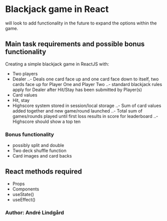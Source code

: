 # Blackjack game in React

will look to add functionality in the future to expand the options within the game.

## Main task requirements and possible bonus functionality

Creating a simple blackjack game in ReactJS with:

- Two players
- Dealer
  ..- Deals one card face up and one card face down to itself, two cards face up for Player One and Player Two
  ..- standard blackjack rules apply for Dealer after Hit/Stay has been submitted by Player(s)
- Card values
- Hit, stay
- Highscore system stored in session/local storage
  ..- Sum of card values added together and new game/round launched
  ..- Total sum of games/rounds played until first loss results in score for leaderboard
  ..- Highscore should show a top ten

### Bonus functionality

- possibly split and double
- Two deck shuffle function
- Card images and card backs

## React methods required

- Props
- Components
- useState()
- useEffect()

### Author: André Lindgård
